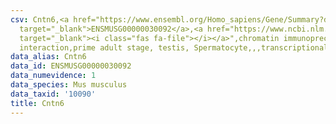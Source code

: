 ```yaml
---
csv: Cntn6,<a href="https://www.ensembl.org/Homo_sapiens/Gene/Summary?db=core;g=ENSMUSG00000030092"
  target="_blank">ENSMUSG00000030092</a>,<a href="https://www.ncbi.nlm.nih.gov/pubmed/25450459"
  target="_blank"><i class="fas fa-file"></i></a>",chromatin immunoprecipitation assay,direct
  interaction,prime adult stage, testis, Spermatocyte,,,transcriptional regulation,
data_alias: Cntn6
data_id: ENSMUSG00000030092
data_numevidence: 1
data_species: Mus musculus
data_taxid: '10090'
title: Cntn6
---
```

